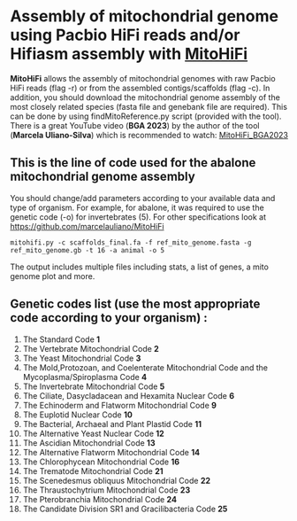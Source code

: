 # Assembly of mitochondrial genome using Pacbio HiFi reads and/or Hifiasm assembly with [MitoHiFi](https://github.com/marcelauliano/MitoHiFi)

**MitoHiFi** allows the assembly of mitochondrial genomes with raw Pacbio HiFi reads (flag -r) or from the assembled contigs/scaffolds (flag -c).
In addition, you should download the mitochondrial genome assembly of the most closely related species (fasta file and genebank file are required). This can be done by using findMitoReference.py script (provided with the tool). 
There is a great YouTube video (**BGA 2023**) by the author of the tool (**Marcela Uliano-Silva**) which is recommended to watch: 
[MitoHiFi_BGA2023](https://www.youtube.com/watch?v=1NWHC2zkRmg&t=1036s)

## This is the line of code used for the abalone mitochondrial genome assembly

You should change/add parameters according to your available data and type of organism. For example, for abalone, it was required to use the genetic code (-o) for invertebrates (5). 
For other specifications look at https://github.com/marcelauliano/MitoHiFi

```
mitohifi.py -c scaffolds_final.fa -f ref_mito_genome.fasta -g ref_mito_genome.gb -t 16 -a animal -o 5
```
The output includes multiple files including stats, a list of genes, a mito genome plot and more. 

## Genetic codes list (use the most appropriate code according to your organism) : 

1. The Standard Code **1** 
2.  The Vertebrate Mitochondrial Code **2**
3.  The Yeast Mitochondrial Code **3**
4.  The Mold,Protozoan, and Coelenterate Mitochondrial Code and the Mycoplasma/Spiroplasma Code **4**
5.  The Invertebrate Mitochondrial Code **5**
6.  The Ciliate, Dasycladacean and Hexamita Nuclear Code **6**
7.  The Echinoderm and Flatworm Mitochondrial Code **9**
8.  The Euplotid Nuclear Code **10**
9.  The Bacterial, Archaeal and Plant Plastid Code **11**
10. The Alternative Yeast Nuclear Code **12**
11. The Ascidian Mitochondrial Code **13**
12. The Alternative Flatworm Mitochondrial Code **14**
13. The Chlorophycean Mitochondrial Code **16**
14. The Trematode Mitochondrial Code **21** 
15. The Scenedesmus obliquus Mitochondrial Code **22**
16. The Thraustochytrium Mitochondrial Code **23**
17. The Pterobranchia Mitochondrial Code **24**
18. The Candidate Division SR1 and Gracilibacteria Code **25**
